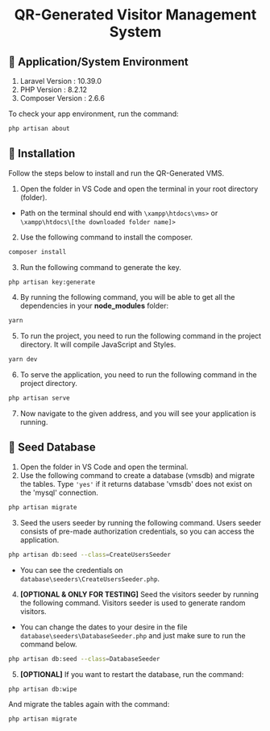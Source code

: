 <h1 align="center">QR-Generated Visitor Management System</h1>

## 📌 Application/System Environment

1. Laravel Version : 10.39.0
2. PHP Version : 8.2.12
3. Composer Version : 2.6.6

To check your app environment, run the command:

```bash
php artisan about
```

##

## 📌 Installation

Follow the steps below to install and run the QR-Generated VMS.

1. Open the folder in VS Code and open the terminal in your root directory (folder).

- Path on the terminal should end with `\xampp\htdocs\vms>` or `\xampp\htdocs\[the downloaded folder name]> `

2. Use the following command to install the composer.

```bash
composer install
```

3. Run the following command to generate the key.

```bash
php artisan key:generate
```

4. By running the following command, you will be able to get all the dependencies in your **node_modules** folder:

```bash
yarn
```

5. To run the project, you need to run the following command in the project directory. It will compile JavaScript and Styles.

```bash
yarn dev
```

6. To serve the application, you need to run the following command in the project directory.

```bash
php artisan serve
```

7. Now navigate to the given address, and you will see your application is running.

##

## 📌 Seed Database

1. Open the folder in VS Code and open the terminal.
2. Use the following command to create a database (vmsdb) and migrate the tables.
   Type `'yes'` if it returns database 'vmsdb' does not exist on the 'mysql' connection.

```bash
php artisan migrate
```

3. Seed the users seeder by running the following command. Users seeder consists of pre-made authorization credentials, so you can access the application.

```bash
php artisan db:seed --class=CreateUsersSeeder
```

- You can see the credentials on `database\seeders\CreateUsersSeeder.php`.

4. **[OPTIONAL & ONLY FOR TESTING]** Seed the visitors seeder by running the following command. Visitors seeder is used to generate random visitors.

- You can change the dates to your desire in the file `database\seeders\DatabaseSeeder.php` and just make sure to run the command below.

```bash
php artisan db:seed --class=DatabaseSeeder
```

5. **[OPTIONAL]** If you want to restart the database, run the command:

```bash
php artisan db:wipe
```

And migrate the tables again with the command:

```bash
php artisan migrate
```
